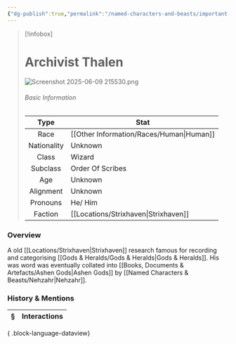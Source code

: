 ```yaml
---
{"dg-publish":true,"permalink":"/named-characters-and-beasts/important-characters/archivist-thalen/","tags":["NPC"],"updated":"2025-09-27T12:55:00.914+01:00"}
---
```


> [!infobox]
> 
> # Archivist Thalen
> ![Screenshot 2025-06-09 215530.png](/img/user/Admin/Attachments/Screenshot%202025-06-09%20215530.png)
> ###### Basic Information
> 
> | Type | Stat |
> | :----: | --- |
> | Race | [[Other Information/Races/Human\|Human]] |
> | Nationality | Unknown |
> | Class | Wizard |
> | Subclass | Order Of Scribes |
> | Age | Unknown |
> | Alignment | Unknown |
> | Pronouns | He/ Him |
> | Faction | [[Locations/Strixhaven\|Strixhaven]] |
### Overview
A old [[Locations/Strixhaven\|Strixhaven]] research famous for recording and categorising [[Gods & Heralds/Gods & Heralds\|Gods & Heralds]]. His was word was eventually collated into [[Books, Documents & Artefacts/Ashen Gods\|Ashen Gods]] by [[Named Characters & Beasts/Nehzahr\|Nehzahr]].


### History & Mentions
| § | Interactions |
| - | ------------ |

{ .block-language-dataview}
